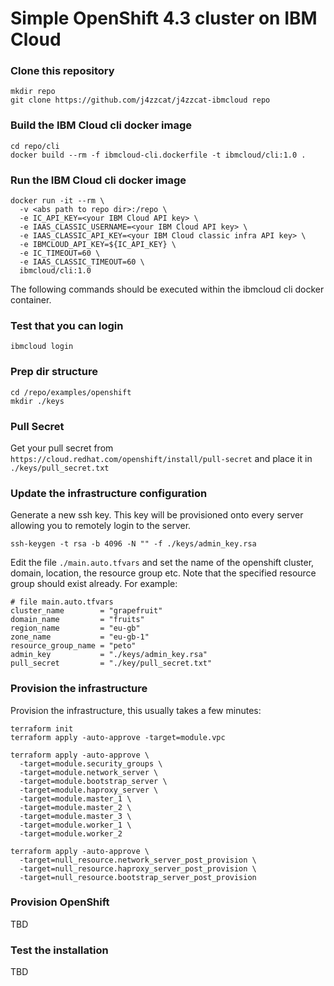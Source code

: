 # Simple OpenShift 4.3 cluster on IBM Cloud

### Clone this repository
```
mkdir repo
git clone https://github.com/j4zzcat/j4zzcat-ibmcloud repo
```

### Build the IBM Cloud cli docker image
```
cd repo/cli
docker build --rm -f ibmcloud-cli.dockerfile -t ibmcloud/cli:1.0 .
```

### Run the IBM Cloud cli docker image
```
docker run -it --rm \
  -v <abs path to repo dir>:/repo \
  -e IC_API_KEY=<your IBM Cloud API key> \
  -e IAAS_CLASSIC_USERNAME=<your IBM Cloud API key> \
  -e IAAS_CLASSIC_API_KEY=<your IBM Cloud classic infra API key> \
  -e IBMCLOUD_API_KEY=${IC_API_KEY} \
  -e IC_TIMEOUT=60 \
  -e IAAS_CLASSIC_TIMEOUT=60 \
  ibmcloud/cli:1.0
```

The following commands should be executed within the ibmcloud cli docker container.

### Test that you can login
```
ibmcloud login
```

### Prep dir structure
```
cd /repo/examples/openshift
mkdir ./keys
```

### Pull Secret
Get your pull secret from `https://cloud.redhat.com/openshift/install/pull-secret` and place it in `./keys/pull_secret.txt`

### Update the infrastructure configuration
Generate a new ssh key. This key will be provisioned onto every server allowing you to remotely login to the server.
```
ssh-keygen -t rsa -b 4096 -N "" -f ./keys/admin_key.rsa
```

Edit the file `./main.auto.tfvars` and set the name of the openshift cluster, domain, location, the resource group etc. Note that the specified resource group should exist already. For example:
```
# file main.auto.tfvars
cluster_name        = "grapefruit"
domain_name         = "fruits"
region_name         = "eu-gb"
zone_name           = "eu-gb-1"
resource_group_name = "peto"
admin_key           = "./keys/admin_key.rsa"
pull_secret         = "./key/pull_secret.txt"
```

### Provision the infrastructure
Provision the  infrastructure, this usually takes a few minutes:
```
terraform init
terraform apply -auto-approve -target=module.vpc

terraform apply -auto-approve \
  -target=module.security_groups \
  -target=module.network_server \
  -target=module.bootstrap_server \
  -target=module.haproxy_server \
  -target=module.master_1 \
  -target=module.master_2 \
  -target=module.master_3 \
  -target=module.worker_1 \
  -target=module.worker_2

terraform apply -auto-approve \
  -target=null_resource.network_server_post_provision \
  -target=null_resource.haproxy_server_post_provision \
  -target=null_resource.bootstrap_server_post_provision
```

### Provision OpenShift
TBD

### Test the installation
TBD
